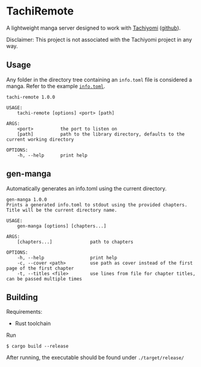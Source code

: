 # TachiRemote
A lightweight manga server designed to work with [Tachiyomi](https://tachiyomi.org) ([github](https://github.com/tachiyomiorg/tachiyomi)).

Disclaimer: This project is not associated with the Tachiyomi project in any way.

## Usage
Any folder in the directory tree containing an `info.toml` file is considered a manga.
Refer to the example [`info.toml`](example-info.toml).
```
tachi-remote 1.0.0

USAGE:
    tachi-remote [options] <port> [path]

ARGS:
    <port>          the port to listen on
    [path]          path to the library directory, defaults to the current working directory

OPTIONS:
    -h, --help      print help
```

## gen-manga
Automatically generates an info.toml using the current directory.
```
gen-manga 1.0.0
Prints a generated info.toml to stdout using the provided chapters.
Title will be the current directory name.

USAGE:
    gen-manga [options] [chapters...]

ARGS:
    [chapters...]              path to chapters

OPTIONS:
    -h, --help                 print help
    -c, --cover <path>         use path as cover instead of the first page of the first chapter
    -t, --titles <file>        use lines from file for chapter titles, can be passed multiple times
```

## Building
Requirements:
- Rust toolchain

Run
```
$ cargo build --release
```

After running, the executable should be found under `./target/release/`
